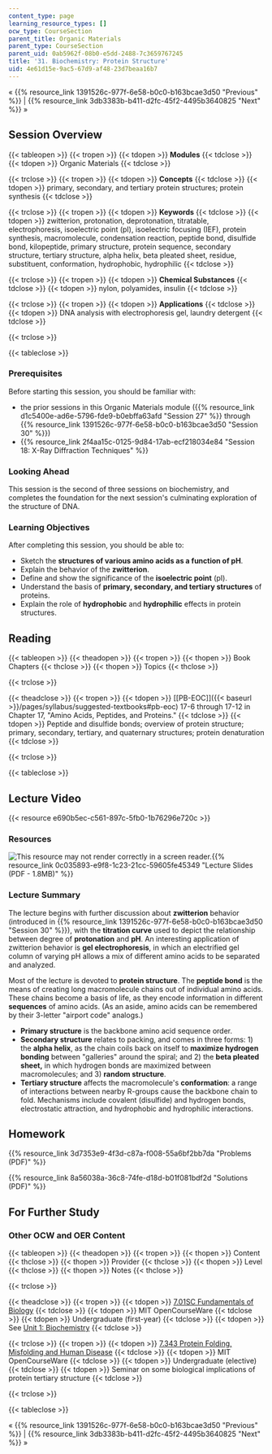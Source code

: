 ```yaml
---
content_type: page
learning_resource_types: []
ocw_type: CourseSection
parent_title: Organic Materials
parent_type: CourseSection
parent_uid: 0ab5962f-08b0-e5dd-2488-7c3659767245
title: '31. Biochemistry: Protein Structure'
uid: 4e61d15e-9ac5-67d9-af48-23d7beaa16b7
---
```


« {{% resource_link 1391526c-977f-6e58-b0c0-b163bcae3d50 "Previous" %}} | {{% resource_link 3db3383b-b411-d2fc-45f2-4495b3640825 "Next" %}} »

Session Overview
----------------

{{< tableopen >}}
{{< tropen >}}
{{< tdopen >}}
**Modules**
{{< tdclose >}}
{{< tdopen >}}
Organic Materials
{{< tdclose >}}

{{< trclose >}}
{{< tropen >}}
{{< tdopen >}}
**Concepts**
{{< tdclose >}}
{{< tdopen >}}
primary, secondary, and tertiary protein structures; protein synthesis
{{< tdclose >}}

{{< trclose >}}
{{< tropen >}}
{{< tdopen >}}
**Keywords**
{{< tdclose >}}
{{< tdopen >}}
zwitterion, protonation, deprotonation, titratable, electrophoresis, isoelectric point (pI), isoelectric focusing (IEF), protein synthesis, macromolecule, condensation reaction, peptide bond, disulfide bond, kilopeptide, primary structure, protein sequence, secondary structure, tertiary structure, alpha helix, beta pleated sheet, residue, substituent, conformation, hydrophobic, hydrophilic
{{< tdclose >}}

{{< trclose >}}
{{< tropen >}}
{{< tdopen >}}
**Chemical Substances**
{{< tdclose >}}
{{< tdopen >}}
nylon, polyamides, insulin
{{< tdclose >}}

{{< trclose >}}
{{< tropen >}}
{{< tdopen >}}
**Applications**
{{< tdclose >}}
{{< tdopen >}}
DNA analysis with electrophoresis gel, laundry detergent
{{< tdclose >}}

{{< trclose >}}

{{< tableclose >}}

### Prerequisites

Before starting this session, you should be familiar with:

*   the prior sessions in this Organic Materials module ({{% resource_link d1c5400e-ad6e-5796-fde9-b0ebffa63afd "Session 27" %}} through {{% resource_link 1391526c-977f-6e58-b0c0-b163bcae3d50 "Session 30" %}})
*   {{% resource_link 2f4aa15c-0125-9d84-17ab-ecf218034e84 "Session 18: X-Ray Diffraction Techniques" %}}

### Looking Ahead

This session is the second of three sessions on biochemistry, and completes the foundation for the next session's culminating exploration of the structure of DNA.

### Learning Objectives

After completing this session, you should be able to:

*   Sketch the **structures of various amino acids as a function of pH**.
*   Explain the behavior of the **zwitterion**.
*   Define and show the significance of the **isoelectric point** (pI).
*   Understand the basis of **primary, secondary, and tertiary structures** of proteins.
*   Explain the role of **hydrophobic** and **hydrophilic** effects in protein structures.

Reading
-------

{{< tableopen >}}
{{< theadopen >}}
{{< tropen >}}
{{< thopen >}}
Book Chapters
{{< thclose >}}
{{< thopen >}}
Topics
{{< thclose >}}

{{< trclose >}}

{{< theadclose >}}
{{< tropen >}}
{{< tdopen >}}
[\[PB-EOC\]]({{< baseurl >}}/pages/syllabus/suggested-textbooks#pb-eoc) 17-6 through 17-12 in Chapter 17, "Amino Acids, Peptides, and Proteins."
{{< tdclose >}}
{{< tdopen >}}
Peptide and disulfide bonds; overview of protein structure; primary, secondary, tertiary, and quaternary structures; protein denaturation
{{< tdclose >}}

{{< trclose >}}

{{< tableclose >}}

Lecture Video
-------------

{{< resource e690b5ec-c561-897c-5fb0-1b76296e720c >}}

### Resources

![This resource may not render correctly in a screen reader.](/images/inacessible.gif){{% resource_link 0c035893-e9f8-1c23-21cc-59605fe45349 "Lecture Slides (PDF - 1.8MB)" %}}

### Lecture Summary

The lecture begins with further discussion about **zwitterion** behavior (introduced in {{% resource_link 1391526c-977f-6e58-b0c0-b163bcae3d50 "Session 30" %}}), with the **titration curve** used to depict the relationship between degree of **protonation** and **pH**. An interesting application of zwitterion behavior is **gel electrophoresis**, in which an electrified gel column of varying pH allows a mix of different amino acids to be separated and analyzed.

Most of the lecture is devoted to **protein structure**. The **peptide bond** is the means of creating long macromolecule chains out of individual amino acids. These chains become a basis of life, as they encode information in different **sequences** of amino acids. (As an aside, amino acids can be remembered by their 3-letter "airport code" analogs.)

*   **Primary structure** is the backbone amino acid sequence order.
*   **Secondary structure** relates to packing, and comes in three forms: 1) the **alpha helix**, as the chain coils back on itself to **maximize hydrogen bonding** between "galleries" around the spiral; and 2) the **beta pleated sheet,** in which hydrogen bonds are maximized between macromolecules; and 3) **random structure**.
*   **Tertiary structure** affects the macromolecule's **conformation**: a range of interactions between nearby R-groups cause the backbone chain to fold. Mechanisms include covalent (disulfide) and hydrogen bonds, electrostatic attraction, and hydrophobic and hydrophilic interactions.

Homework
--------

{{% resource_link 3d7353e9-4f3d-c87a-f008-55a6bf2bb7da "Problems (PDF)" %}}

{{% resource_link 8a56038a-36c8-74fe-d18d-b01f081bdf2d "Solutions (PDF)" %}}

For Further Study
-----------------

### Other OCW and OER Content

{{< tableopen >}}
{{< theadopen >}}
{{< tropen >}}
{{< thopen >}}
Content
{{< thclose >}}
{{< thopen >}}
Provider
{{< thclose >}}
{{< thopen >}}
Level
{{< thclose >}}
{{< thopen >}}
Notes
{{< thclose >}}

{{< trclose >}}

{{< theadclose >}}
{{< tropen >}}
{{< tdopen >}}
[7.01SC Fundamentals of Biology](/courses/7-01sc-fundamentals-of-biology-fall-2011)
{{< tdclose >}}
{{< tdopen >}}
MIT OpenCourseWare
{{< tdclose >}}
{{< tdopen >}}
Undergraduate (first-year)
{{< tdclose >}}
{{< tdopen >}}
See [Unit 1: Biochemistry](/courses/7-01sc-fundamentals-of-biology-fall-2011/pages/biochemistry)
{{< tdclose >}}

{{< trclose >}}
{{< tropen >}}
{{< tdopen >}}
[7.343 Protein Folding, Misfolding and Human Disease](/courses/7-343-when-development-goes-awry-how-cancer-co-opts-mechanisms-of-embryogensis-fall-2009)
{{< tdclose >}}
{{< tdopen >}}
MIT OpenCourseWare
{{< tdclose >}}
{{< tdopen >}}
Undergraduate (elective)
{{< tdclose >}}
{{< tdopen >}}
Seminar on some biological implications of protein tertiary structure
{{< tdclose >}}

{{< trclose >}}

{{< tableclose >}}

« {{% resource_link 1391526c-977f-6e58-b0c0-b163bcae3d50 "Previous" %}} | {{% resource_link 3db3383b-b411-d2fc-45f2-4495b3640825 "Next" %}} »